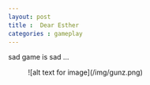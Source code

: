 ```yaml
---
layout: post
title :  Dear Esther
categories : gameplay
---
```

sad game is sad ... 


<figure>![alt text for image](/img/gunz.png)</figure>

